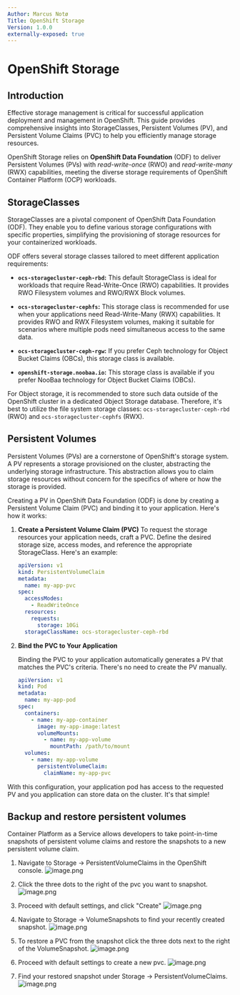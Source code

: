 ```yaml
---
Author: Marcus Notø
Title: OpenShift Storage
Version: 1.0.0
externally-exposed: true
--- 
```


# OpenShift Storage

## Introduction
Effective storage management is critical for successful application deployment and management in OpenShift. This guide provides comprehensive insights into StorageClasses, Persistent Volumes (PV), and Persistent Volume Claims (PVC) to help you efficiently manage storage resources.

OpenShift Storage relies on **OpenShift Data Foundation** (ODF) to deliver Persistent Volumes (PVs) with *read-write-once* (RWO) and *read-write-many* (RWX) capabilities, meeting the diverse storage requirements of OpenShift Container Platform (OCP) workloads.

## StorageClasses
StorageClasses are a pivotal component of OpenShift Data Foundation (ODF). They enable you to define various storage configurations with specific properties, simplifying the provisioning of storage resources for your containerized workloads.

ODF offers several storage classes tailored to meet different application requirements:

* **`ocs-storagecluster-ceph-rbd`:** This default StorageClass is ideal for workloads that require Read-Write-Once (RWO) capabilities. It provides RWO Filesystem volumes and RWO/RWX Block volumes. 

* **`ocs-storagecluster-cephfs`:**  This storage class is recommended for use when your applications need Read-Write-Many (RWX) capabilities. It provides RWO and RWX Filesystem volumes, making it suitable for scenarios where multiple pods need simultaneous access to the same data.

* **`ocs-storagecluster-ceph-rgw`:**  If you prefer Ceph technology for Object Bucket Claims (OBCs), this storage class is available.

* **`openshift-storage.noobaa.io`:** This storage class is available if you prefer NooBaa technology for Object Bucket Claims (OBCs).

For Object storage, it is recommended to store such data outside of the OpenShift cluster in a dedicated Object Storage database. Therefore, it's best to utilize the file system storage classes: `ocs-storagecluster-ceph-rbd` (RWO) and `ocs-storagecluster-cephfs` (RWX).


## Persistent Volumes
Persistent Volumes (PVs) are a cornerstone of OpenShift's storage system. A PV represents a storage provisioned on the cluster, abstracting the underlying storage infrastructure. This abstraction allows you to claim storage resources without concern for the specifics of where or how the storage is provided.

Creating a PV in OpenShift Data Foundation (ODF) is done by creating a Persistent Volume Claim (PVC) and binding it to your application. Here's how it works:

1. **Create a Persistent Volume Claim (PVC)**
To request the storage resources your application needs, craft a PVC. Define the desired storage size, access modes, and reference the appropriate StorageClass. Here's an example:

    ```yaml
    apiVersion: v1
    kind: PersistentVolumeClaim
    metadata:
      name: my-app-pvc
    spec:
      accessModes:
        - ReadWriteOnce
      resources:
        requests:
          storage: 10Gi
      storageClassName: ocs-storagecluster-ceph-rbd
    ```

2. **Bind the PVC to Your Application**

    Binding the PVC to your application automatically generates a PV that matches the PVC's criteria. There's no need to create the PV manually. 

    ```yaml
    apiVersion: v1
    kind: Pod
    metadata:
      name: my-app-pod
    spec:
      containers:
        - name: my-app-container
          image: my-app-image:latest
          volumeMounts:
            - name: my-app-volume
              mountPath: /path/to/mount
      volumes:
        - name: my-app-volume
          persistentVolumeClaim:
            claimName: my-app-pvc
    ```

With this configuration, your application pod has access to the requested PV and you application can store data on the cluster. It's that simple!

## Backup and restore persistent volumes

Container Platform as a Service allows developers to take point-in-time snapshots of persistent volume claims and restore the snapshots to a new persistent volume claim.

1. Navigate to Storage -> PersistentVolumeClaims in the OpenShift console.
![image.png](../../img/Storage/storage1.png)

2. Click the three dots to the right of the pvc you want to snapshot.
![image.png](../../img/Storage/storage2.png)

3. Proceed with default settings, and click "Create"
![image.png](../../img/Storage/storage3.png)

4. Navigate to Storage -> VolumeSnapshots to find your recently created snapshot.
![image.png](../../img/Storage/storage4.png)

5. To restore a PVC from the snapshot click the three dots next to the right of the VolumeSnapshot.
![image.png](../../img/Storage/storage5.png)

6. Proceed with default settings to create a new pvc.
![image.png](../../img/Storage/storage6.png)

7. Find your restored snapshot under Storage -> PersistentVolumeClaims.
![image.png](../../img/Storage/storage7.png)


